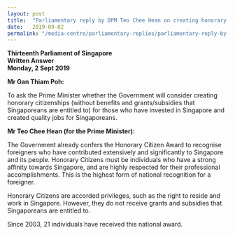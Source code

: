 ```yaml
---
layout: post
title:  "Parliamentary reply by DPM Teo Chee Hean on creating honorary citizenship for those who have invested in Singapore and created quality jobs for Singaporeans"
date:   2019-09-02
permalink: "/media-centre/parliamentary-replies/parliamentary-reply-by-DPM-Teo-Chee-Hean-on-creating-honorary-citizenship-for-those-who-have-invested-in-Singapore-and-created-quality-jobs-for-Singaporeans"
---
```


**Thirteenth Parliament of Singapore</br>
Written Answer</br>
Monday, 2 Sept 2019**

**Mr Gan Thiam Poh:**

To ask the Prime Minister whether the Government will consider creating honorary citizenships (without benefits and grants/subsidies that Singaporeans are entitled to) for those who have invested in Singapore and created quality jobs for Singaporeans.

**Mr Teo Chee Hean (for the Prime Minister):**

The Government already confers the Honorary Citizen Award to recognise foreigners who have contributed extensively and significantly to Singapore and its people. Honorary Citizens must be individuals who have a strong affinity towards Singapore, and are highly respected for their professional accomplishments. This is the highest form of national recognition for a foreigner.

Honorary Citizens are accorded privileges, such as the right to reside and work in Singapore.  However, they do not receive grants and subsidies that Singaporeans are entitled to. 

Since 2003, 21 individuals have received this national award. 
